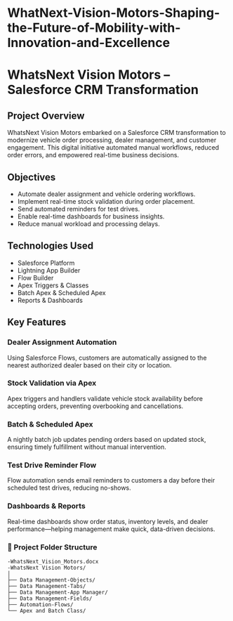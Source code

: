 # WhatNext-Vision-Motors-Shaping-the-Future-of-Mobility-with-Innovation-and-Excellence

# WhatsNext Vision Motors – Salesforce CRM Transformation

## Project Overview
WhatsNext Vision Motors embarked on a Salesforce CRM transformation to modernize vehicle order processing, dealer management, and customer engagement. This digital initiative automated manual workflows, reduced order errors, and empowered real-time business decisions.

## Objectives
- Automate dealer assignment and vehicle ordering workflows.
- Implement real-time stock validation during order placement.
- Send automated reminders for test drives.
- Enable real-time dashboards for business insights.
- Reduce manual workload and processing delays.

## Technologies Used
- Salesforce Platform
- Lightning App Builder
- Flow Builder
- Apex Triggers & Classes
- Batch Apex & Scheduled Apex
- Reports & Dashboards

## Key Features

### Dealer Assignment Automation
Using Salesforce Flows, customers are automatically assigned to the nearest authorized dealer based on their city or location.

### Stock Validation via Apex
Apex triggers and handlers validate vehicle stock availability before accepting orders, preventing overbooking and cancellations.

### Batch & Scheduled Apex
A nightly batch job updates pending orders based on updated stock, ensuring timely fulfillment without manual intervention.

### Test Drive Reminder Flow
Flow automation sends email reminders to customers a day before their scheduled test drives, reducing no-shows.

### Dashboards & Reports
Real-time dashboards show order status, inventory levels, and dealer performance—helping management make quick, data-driven decisions.

### 📁 Project Folder Structure

```
-WhatsNext_Vision_Motors.docx
-WhatsNext Vision Motors/
│
├── Data Management-Objects/
├── Data Management-Tabs/
├── Data Management-App Manager/
├── Data Management-Fields/
├── Automation-Flows/
└── Apex and Batch Class/ 
```
